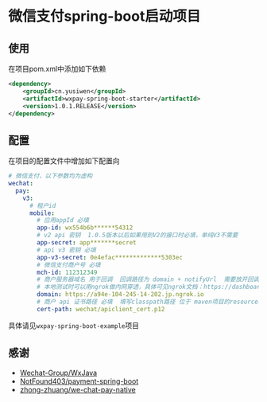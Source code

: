 # 微信支付spring-boot启动项目

## 使用

在项目pom.xml中添加如下依赖

```xml
<dependency>
    <groupId>cn.yusiwen</groupId>
    <artifactId>wxpay-spring-boot-starter</artifactId>
    <version>1.0.1.RELEASE</version>
</dependency>
```

## 配置

在项目的配置文件中增加如下配置向

```yaml
# 微信支付，以下参数均为虚构
wechat:
  pay:
    v3:
      # 租户id
      mobile:
        # 应用appId 必填
        app-id: wx554b6b******54312
        # v2 api 密钥  1.0.5版本以后如果用到V2的接口时必填，单纯V3不需要
        app-secret: app*******secret
        # api v3 密钥 必填
        app-v3-secret: 0e4efac*************5303ec
        # 微信支付商户号 必填
        mch-id: 112312349
        # 商户服务器域名 用于回调  回调路径为 domain + notifyUrl  需要放开回调接口的安全策略 必填
        # 本地测试时可以用ngrok做内网穿透，具体可见ngrok文档：https://dashboard.ngrok.com/get-started/setup
        domain: https://a94e-104-245-14-202.jp.ngrok.io
        # 商户 api 证书路径 必填  填写classpath路径 位于 maven项目的resources文件下
        cert-path: wechat/apiclient_cert.p12
```

具体请见`wxpay-spring-boot-example`项目

## 感谢

- [Wechat-Group/WxJava](https://github.com/Wechat-Group/WxJava)
- [NotFound403/payment-spring-boot](https://github.com/NotFound403/payment-spring-boot)
- [zhong-zhuang/we-chat-pay-native](https://gitee.com/zhong-zhuang/we-chat-pay-native)
